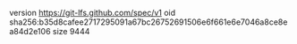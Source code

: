 version https://git-lfs.github.com/spec/v1
oid sha256:b35d8cafee2717295091a67bc26752691506e6f661e6e7046a8ce8ea84d2e106
size 9444
